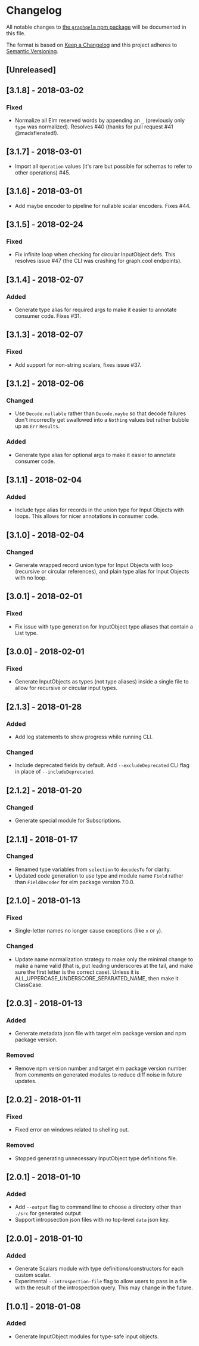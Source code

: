 # Changelog

All notable changes to
[the `graphqelm` npm package](https://www.npmjs.com/package/graphqelm)
will be documented in this file.

The format is based on [Keep a Changelog](http://keepachangelog.com/en/1.0.0/)
and this project adheres to [Semantic Versioning](http://semver.org/spec/v2.0.0.html).

## [Unreleased]

## [3.1.8] - 2018-03-02

### Fixed

* Normalize all Elm reserved words by appending an `_` (previously only `type` was normalized). Resolves #40 (thanks for pull request #41 @madsflensted!).

## [3.1.7] - 2018-03-01

* Import all `Operation` values (it's rare but possible for schemas to refer to other operations) #45.

## [3.1.6] - 2018-03-01

* Add maybe encoder to pipeline for nullable scalar encoders. Fixes #44.

## [3.1.5] - 2018-02-24

### Fixed

* Fix infinite loop when checking for circular InputObject defs. This resolves issue #47 (the CLI was crashing for graph.cool endpoints).

## [3.1.4] - 2018-02-07

### Added

* Generate type alias for required args to make it easier to annotate
  consumer code. Fixes #31.

## [3.1.3] - 2018-02-07

### Fixed

* Add support for non-string scalars, fixes issue #37.

## [3.1.2] - 2018-02-06

### Changed

* Use `Decode.nullable` rather than `Decode.maybe` so that decode failures don't
  incorrectly get swallowed into a `Nothing` values but rather bubble up as
  `Err` `Results`.

### Added

* Generate type alias for optional args to make it easier to annotate consumer code.

## [3.1.1] - 2018-02-04

### Added

* Include type alias for records in the union type for Input Objects with loops.
  This allows for nicer annotations in consumer code.

## [3.1.0] - 2018-02-04

### Changed

* Generate wrapped record union type for Input Objects with loop (recursive or circular references),
  and plain type alias for Input Objects with no loop.

## [3.0.1] - 2018-02-01

### Fixed

* Fix issue with type generation for InputObject type aliases that contain a List type.

## [3.0.0] - 2018-02-01

### Fixed

* Generate InputObjects as types (not type aliases) inside a single file to allow for recursive or circular input types.

## [2.1.3] - 2018-01-28

### Added

* Add log statements to show progress while running CLI.

### Changed

* Include deprecated fields by default. Add `--excludeDeprecated` CLI flag in place
  of `--includeDeprecated`.

## [2.1.2] - 2018-01-20

### Changed

* Generate special module for Subscriptions.

## [2.1.1] - 2018-01-17

### Changed

* Renamed type variables from `selection` to `decodesTo` for clarity.
* Updated code generation to use type and module name `Field` rather than `FieldDecoder` for elm package version 7.0.0.

## [2.1.0] - 2018-01-13

### Fixed

* Single-letter names no longer cause exceptions (like `x` or `y`).

### Changed

* Update name normalization strategy to make only the minimal change to make a name valid
  (that is, put leading underscores at the tail, and make sure the first letter is the correct case).
  Unless it is ALL_UPPERCASE_UNDERSCORE_SEPARATED_NAME, then make it ClassCase.

## [2.0.3] - 2018-01-13

### Added

* Generate metadata json file with target elm package version and npm package version.

### Removed

* Remove npm version number and target elm package version number from comments
  on generated modules to reduce diff noise in future updates.

## [2.0.2] - 2018-01-11

### Fixed

* Fixed error on windows related to shelling out.

### Removed

* Stopped generating unnecessary InputObject type definitions file.

## [2.0.1] - 2018-01-10

### Added

* Add `--output` flag to command line to choose a directory
  other than `./src` for generated output
* Support intropsection json files with no top-level `data` json key.

## [2.0.0] - 2018-01-10

### Added

* Generate Scalars module with type definitions/constructors for each custom scalar.
* Experimental `--introspection-file` flag to allow users to pass in a file with
  the result of the introspection query. This may change in the future.

## [1.0.1] - 2018-01-08

### Added

* Generate InputObject modules for type-safe input objects.
